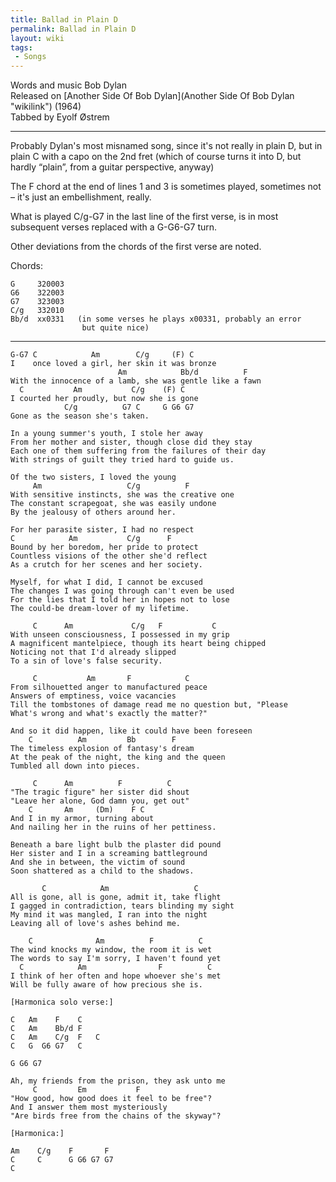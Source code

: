 ```yaml
---
title: Ballad in Plain D
permalink: Ballad in Plain D
layout: wiki
tags:
 - Songs
---
```


Words and music Bob Dylan  
Released on [Another Side Of Bob
Dylan](Another Side Of Bob Dylan "wikilink") (1964)  
Tabbed by Eyolf Østrem

* * * * *

Probably Dylan's most misnamed song, since it's not really in plain D,
but in plain C with a capo on the 2nd fret (which of course turns it
into D, but hardly “plain”, from a guitar perspective, anyway)

The F chord at the end of lines 1 and 3 is sometimes played, sometimes
not – it's just an embellishment, really.

What is played C/g-G7 in the last line of the first verse, is in most
subsequent verses replaced with a G-G6-G7 turn.

Other deviations from the chords of the first verse are noted.

Chords:

    G     320003
    G6    322003
    G7    323003
    C/g   332010
    Bb/d  xx0331   (in some verses he plays x00331, probably an error
                    but quite nice)

* * * * *

    G-G7 C            Am        C/g     (F) C
    I    once loved a girl, her skin it was bronze
                            Am            Bb/d          F
    With the innocence of a lamb, she was gentle like a fawn
      C           Am           C/g    (F) C
    I courted her proudly, but now she is gone
                C/g          G7 C     G G6 G7
    Gone as the season she's taken.

    In a young summer's youth, I stole her away
    From her mother and sister, though close did they stay
    Each one of them suffering from the failures of their day
    With strings of guilt they tried hard to guide us.

    Of the two sisters, I loved the young
         Am                   C/g          F
    With sensitive instincts, she was the creative one
    The constant scrapegoat, she was easily undone
    By the jealousy of others around her.

    For her parasite sister, I had no respect
    C            Am           C/g      F
    Bound by her boredom, her pride to protect
    Countless visions of the other she'd reflect
    As a crutch for her scenes and her society.

    Myself, for what I did, I cannot be excused
    The changes I was going through can't even be used
    For the lies that I told her in hopes not to lose
    The could-be dream-lover of my lifetime.

         C      Am             C/g   F           C
    With unseen consciousness, I possessed in my grip
    A magnificent mantelpiece, though its heart being chipped
    Noticing not that I'd already slipped
    To a sin of love's false security.

         C           Am       F            C
    From silhouetted anger to manufactured peace
    Answers of emptiness, voice vacancies
    Till the tombstones of damage read me no question but, "Please
    What's wrong and what's exactly the matter?"

    And so it did happen, like it could have been foreseen
        C          Am         Bb        F
    The timeless explosion of fantasy's dream
    At the peak of the night, the king and the queen
    Tumbled all down into pieces.

         C      Am          F          C
    "The tragic figure" her sister did shout
    "Leave her alone, God damn you, get out"
        C       Am     (Dm)    F C
    And I in my armor, turning about
    And nailing her in the ruins of her pettiness.

    Beneath a bare light bulb the plaster did pound
    Her sister and I in a screaming battleground
    And she in between, the victim of sound
    Soon shattered as a child to the shadows.

           C            Am                   C
    All is gone, all is gone, admit it, take flight
    I gagged in contradiction, tears blinding my sight
    My mind it was mangled, I ran into the night
    Leaving all of love's ashes behind me.

        C              Am          F          C
    The wind knocks my window, the room it is wet
    The words to say I'm sorry, I haven't found yet
      C            Am                F          C
    I think of her often and hope whoever she's met
    Will be fully aware of how precious she is.

    [Harmonica solo verse:]

    C   Am    F    C
    C   Am    Bb/d F
    C   Am    C/g  F   C
    C   G  G6 G7   C

    G G6 G7

    Ah, my friends from the prison, they ask unto me
         C         Em           F
    "How good, how good does it feel to be free"?
    And I answer them most mysteriously
    "Are birds free from the chains of the skyway"?

    [Harmonica:]

    Am    C/g    F       F
    C     C      G G6 G7 G7
    C
